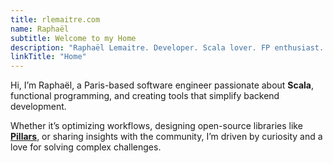 ```yaml
---
title: rlemaitre.com
name: Raphaël
subtitle: Welcome to my Home
description: "Raphaël Lemaitre. Developer. Scala lover. FP enthusiast. Speaker."
linkTitle: "Home"
---
```

Hi, I’m Raphaël, a Paris-based software engineer passionate about **Scala**, functional programming, and creating tools that simplify backend development.

Whether it’s optimizing workflows, designing open-source libraries like [**Pillars**](https://pillars.dev), or sharing insights with the community, I’m driven by curiosity and a love for solving complex challenges.